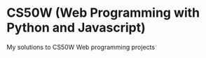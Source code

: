 # CS50W (Web Programming with Python and Javascript)

My solutions to CS50W Web programming projects
